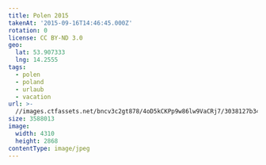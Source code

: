 ```yaml
---
title: Polen 2015
takenAt: '2015-09-16T14:46:45.000Z'
rotation: 0
license: CC BY-ND 3.0
geo:
  lat: 53.907333
  lng: 14.2555
tags:
  - polen
  - poland
  - urlaub
  - vacation
url: >-
  //images.ctfassets.net/bncv3c2gt878/4oD5kCKPp9w86lw9VaCRj7/3038127b344c9cfe56e62afa2f9893b2/polen-2015_25957758925_o
size: 3588013
image:
  width: 4310
  height: 2868
contentType: image/jpeg
---
```


